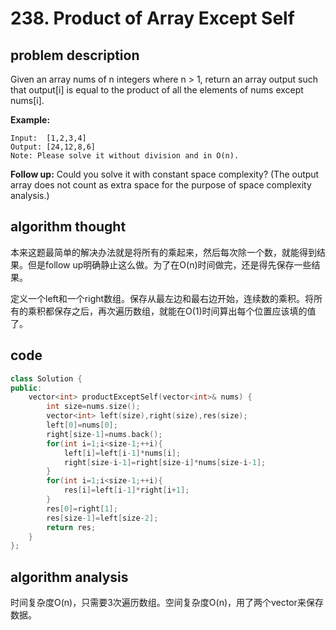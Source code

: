 # 238. Product of Array Except Self

## problem description

Given an array nums of n integers where n > 1,  return an array output such that output[i] is equal to the product of all the elements of nums except nums[i].

**Example:**

```text
Input:  [1,2,3,4]
Output: [24,12,8,6]
Note: Please solve it without division and in O(n).
```

**Follow up:**
Could you solve it with constant space complexity? (The output array does not count as extra space for the purpose of space complexity analysis.)

## algorithm thought

本来这题最简单的解决办法就是将所有的乘起来，然后每次除一个数，就能得到结果。但是follow up明确静止这么做。为了在O(n)时间做完，还是得先保存一些结果。

定义一个left和一个right数组。保存从最左边和最右边开始，连续数的乘积。将所有的乘积都保存之后，再次遍历数组，就能在O(1)时间算出每个位置应该填的值了。

## code

```c++
class Solution {
public:
    vector<int> productExceptSelf(vector<int>& nums) {
        int size=nums.size();
        vector<int> left(size),right(size),res(size);
        left[0]=nums[0];
        right[size-1]=nums.back();
        for(int i=1;i<size-1;++i){
            left[i]=left[i-1]*nums[i];
            right[size-i-1]=right[size-i]*nums[size-i-1];
        }
        for(int i=1;i<size-1;++i){
            res[i]=left[i-1]*right[i+1];
        }
        res[0]=right[1];
        res[size-1]=left[size-2];
        return res;
    }
};
```

## algorithm analysis

时间复杂度O(n)，只需要3次遍历数组。空间复杂度O(n)，用了两个vector来保存数据。
